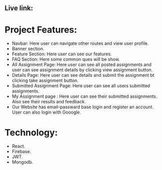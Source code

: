 ## Live link: 

# Project Features:
- Navbar: Here user can navigate other routes and view user profile.
- Banner section.
- Feature Section: Here user can see our features.
- FAQ Section: Here some common ques will be show.
- All Assignment Page: Here user can see all posted assignments and user can see assignment details by clicking view assignment button.
- Details Page: Here user can see details and submit the assignment bt clicking take assignment button.
- Submitted Assignment Page: Here user can see all users submitted assignments.
- My Assignment page : Here user can see their submitted assignments. Also see their results and feedback.
- Our Website has email-passward base login and register an account. User can also login with Gooogle.

#  Technology:
- React.
- Firebase.
- JWT.
- Mongodb.
